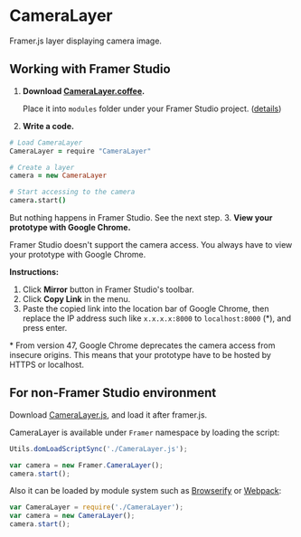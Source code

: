 CameraLayer
===========

Framer.js layer displaying camera image.

Working with Framer Studio
-----

1. **Download [CameraLayer.coffee](https://raw.githubusercontent.com/ktcy/CameraLayer/master/src/CameraLayer.coffee).**

   Place it into `modules` folder under your Framer Studio project. ([details](http://framerjs.com/docs/#modules.modules))
2. **Write a code.**
  ```coffee
  # Load CameraLayer
  CameraLayer = require "CameraLayer"

  # Create a layer
  camera = new CameraLayer

  # Start accessing to the camera
  camera.start()
  ```
  But nothing happens in Framer Studio. See the next step.
3. **View your prototype with Google Chrome.**

   Framer Studio doesn't support the camera access. You always have to view your prototype with Google Chrome.

   **Instructions:**
   1. Click **Mirror** button in Framer Studio's toolbar.
   2. Click **Copy Link** in the menu.
   3. Paste the copied link into the location bar of Google Chrome, then replace the IP address such like `x.x.x.x:8000` to `localhost:8000` (\*), and press enter.

   \* From version 47, Google Chrome deprecates the camera access from insecure origins. This means that your prototype have to be hosted by HTTPS or localhost.

For non-Framer Studio environment
-----

Download [CameraLayer.js](https://github.com/ktcy/CameraLayer/tree/master/lib), and load it after framer.js.

CameraLayer is available under `Framer` namespace by loading the script:
```js
Utils.domLoadScriptSync('./CameraLayer.js');

var camera = new Framer.CameraLayer();
camera.start();
```

Also it can be loaded by module system such as [Browserify](http://browserify.org) or [Webpack](https://webpack.github.io):
```js
var CameraLayer = require('./CameraLayer');
var camera = new CameraLayer();
camera.start();
```
